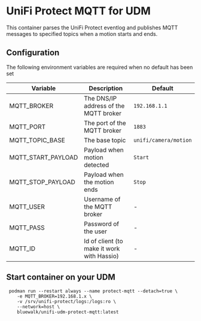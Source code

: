 # UniFi Protect MQTT for UDM
This container parses the UniFi Protect eventlog and publishes MQTT messages to specified topics when a motion starts and ends.

## Configuration
The following environment variables are required when no default has been set

| Variable | Description | Default |
|--|--|--|
| MQTT_BROKER | The DNS/IP address of the MQTT broker| `192.168.1.1` |
| MQTT_PORT |The port of the MQTT broker | `1883` |
| MQTT_TOPIC_BASE | The base topic | `unifi/camera/motion` |
| MQTT_START_PAYLOAD | Payload when motion detected | `Start` |
| MQTT_STOP_PAYLOAD | Payload when the motion ends | `Stop` |
| MQTT_USER | Username of the MQTT broker | - |
| MQTT_PASS | Password of the user | - |
| MQTT_ID | Id of client (to make it work with Hassio) | - |

## Start container on your UDM
```
 podman run --restart always --name protect-mqtt --detach=true \
    -e MQTT_BROKER=192.168.1.x \
    -v /srv/unifi-protect/logs:/logs:ro \
    --network=host \
    bluewalk/unifi-udm-protect-mqtt:latest
```

